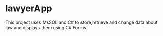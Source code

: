 # lawyerApp
This project uses MsSQL and C# to store,retrieve and change data about law and displays them using C# Forms.
